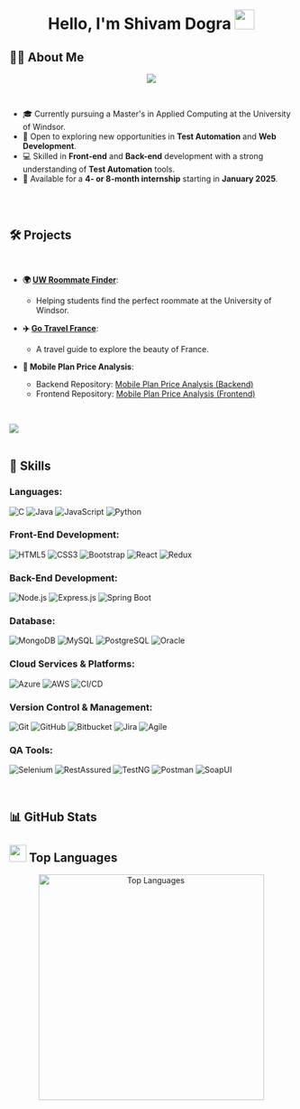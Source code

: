 <h1 align="center"><b>Hello, I'm Shivam Dogra</b> <img src="https://media.giphy.com/media/hvRJCLFzcasrR4ia7z/giphy.gif" width="35"></h1>

## 👨‍💻 <b>About Me</b>

<p align="center">
  <a href="https://github.com/DenverCoder1/readme-typing-svg">
    <img src="https://readme-typing-svg.herokuapp.com?font=Fira+Code&color=%231572B6&size=24&center=true&vCenter=true&width=500&height=45&lines=Master+of+Applied+Computing;Test+Automation;Web+Development;">
  </a>
</p>

<br>

- 🎓 Currently pursuing a Master's in Applied Computing at the University of Windsor.
- 🌱 Open to exploring new opportunities in **Test Automation** and **Web Development**.
- 💻 Skilled in **Front-end** and **Back-end** development with a strong understanding of **Test Automation** tools.
- 🚀 Available for a **4- or 8-month internship** starting in **January 2025**.

<br><br>

## 🛠️ <b>Projects</b>
<br>

- **🌍 [UW Roommate Finder](https://github.com/Shivam-Dogra/UW_RoommateFinder)**:
  - Helping students find the perfect roommate at the University of Windsor.
  
- **✈️ [Go Travel France](https://github.com/Shivam-Dogra/GoTravelFrance)**:
  - A travel guide to explore the beauty of France.

- **📱 Mobile Plan Price Analysis**:
  - Backend Repository: [Mobile Plan Price Analysis (Backend)](https://github.com/Shivam-Dogra/MobilePlanPriceAnalysis)
  - Frontend Repository: [Mobile Plan Price Analysis (Frontend)](https://github.com/Shivam-Dogra/MobilePlanPriceAnalysis_Frontend)

<br>

<img src="https://user-images.githubusercontent.com/73097560/115834477-dbab4500-a447-11eb-908a-139a6edaec5c.gif"><br><br>

## 🚀 <b>Skills</b>

<p align="center">

### **Languages**:
    
![C](https://img.shields.io/badge/C%20-%232370ED.svg?style=for-the-badge&logo=c&logoColor=white)
![Java](https://img.shields.io/badge/Java-%23ED8B00.svg?style=for-the-badge&logo=java&logoColor=white)
![JavaScript](https://img.shields.io/badge/JavaScript%20-%23F7DF1E.svg?style=for-the-badge&logo=javascript&logoColor=black)
![Python](https://img.shields.io/badge/Python-%2314354C.svg?style=for-the-badge&logo=python&logoColor=white)
    
### **Front-End Development**:

![HTML5](https://img.shields.io/badge/HTML5%20-%23E34F26.svg?style=for-the-badge&logo=html5&logoColor=white)
![CSS3](https://img.shields.io/badge/CSS%20-%231572B6.svg?style=for-the-badge&logo=css3&logoColor=white)
![Bootstrap](https://img.shields.io/badge/Bootstrap%20-%23563D7C.svg?style=for-the-badge&logo=bootstrap&logoColor=white)
![React](https://img.shields.io/badge/React%20-%2320232a.svg?style=for-the-badge&logo=react&logoColor=%2361DAFB)
![Redux](https://img.shields.io/badge/Redux%20-%23764ABC.svg?style=for-the-badge&logo=redux&logoColor=white)

### **Back-End Development**:

![Node.js](https://img.shields.io/badge/Node.js%20-%23339933.svg?style=for-the-badge&logo=node.js&logoColor=white)
![Express.js](https://img.shields.io/badge/Express.js%20-%23000000.svg?style=for-the-badge&logo=express&logoColor=white)
![Spring Boot](https://img.shields.io/badge/Spring%20Boot%20-%236DB33F.svg?style=for-the-badge&logo=spring&logoColor=white)

### **Database**:

![MongoDB](https://img.shields.io/badge/MongoDB-%2347A248.svg?style=for-the-badge&logo=mongodb&logoColor=white)
![MySQL](https://img.shields.io/badge/MySQL-%2300f.svg?style=for-the-badge&logo=mysql&logoColor=white)
![PostgreSQL](https://img.shields.io/badge/PostgreSQL-%23316192.svg?style=for-the-badge&logo=postgresql&logoColor=white)
![Oracle](https://img.shields.io/badge/Oracle-%23F00000.svg?style=for-the-badge&logo=oracle&logoColor=white)

### **Cloud Services & Platforms**:

![Azure](https://img.shields.io/badge/Azure%20-%230072C6.svg?style=for-the-badge&logo=microsoft-azure&logoColor=white)
![AWS](https://img.shields.io/badge/AWS%20-%23232F3E.svg?style=for-the-badge&logo=amazon-aws&logoColor=white)
![CI/CD](https://img.shields.io/badge/CI%2FCD%20-%23E34F26.svg?style=for-the-badge&logo=ci%2Fcd&logoColor=white)

### **Version Control & Management**:

![Git](https://img.shields.io/badge/Git-%23F05033.svg?style=for-the-badge&logo=git&logoColor=white)
![GitHub](https://img.shields.io/badge/GitHub-%23121011.svg?style=for-the-badge&logo=github&logoColor=white)
![Bitbucket](https://img.shields.io/badge/Bitbucket-%230047B3.svg?style=for-the-badge&logo=bitbucket&logoColor=white)
![Jira](https://img.shields.io/badge/Jira-%230052CC.svg?style=for-the-badge&logo=jira&logoColor=white)
![Agile](https://img.shields.io/badge/Agile-%23000000.svg?style=for-the-badge&logo=agile&logoColor=white)

### **QA Tools**:

![Selenium](https://img.shields.io/badge/Selenium-%2343B02A.svg?style=for-the-badge&logo=selenium&logoColor=white)
![RestAssured](https://img.shields.io/badge/RestAssured-%23143635.svg?style=for-the-badge&logo=rest-assured&logoColor=white)
![TestNG](https://img.shields.io/badge/TestNG-%2320232a.svg?style=for-the-badge&logo=testng&logoColor=white)
![Postman](https://img.shields.io/badge/Postman-%23FF6C37.svg?style=for-the-badge&logo=postman&logoColor=white)
![SoapUI](https://img.shields.io/badge/SoapUI-%2342433A.svg?style=for-the-badge&logo=soapui&logoColor=white)

<br>

## 📊 GitHub Stats
## <img src="https://media.giphy.com/media/YWUpgkYDpkj0O53do4/giphy.gif" width="30px"> **Top Languages**

<p align="center">
  <img src="https://github-readme-stats.vercel.app/api/top-langs/?username=Shivam-Dogra&layout=compact&theme=radical" alt="Top Languages" width="400"/>
</p>


</p>
